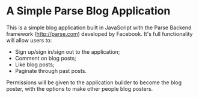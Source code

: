 # A Simple Parse Blog Application

This is a simple blog application built in JavaScript with the Parse Backend framework (http://parse.com) developed by Facebook. It's full functionality will allow users to:

- Sign up/sign in/sign out to the application;
- Comment on blog posts;
- Like blog posts;
- Paginate through past posts.

Permissions will be given to the application builder to become the blog poster, with the options to make other people blog posters.
